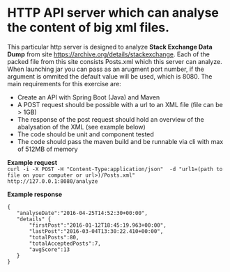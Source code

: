 # HTTP API server which can analyse the content of big xml files.

This particular http server is designed to analyze **Stack Exchange Data Dump**
from site https://archive.org/details/stackexchange. Each of the packed file from this site consists Posts.xml which this server can analyze. When launching jar you can pass as an arugment port number, if the argument is ommited the default value will be used, which is 8080.
The main requirements for this exercise are: 

* Create an API with Spring Boot (Java) and Maven
* A POST request should be possible with a url to an XML file (file can be > 1GB)
* The response of the post request should hold an overview of the abalysation of the XML (see example below)
* The code should be unit and component tested
* The code should pass the maven build and be runnable via cli with max of 512MB of memory

**Example request**<br/> 
`curl -i -X POST -H "Content-Type:application/json"  -d "url1=(path to file on your computer or url>)/Posts.xml" http://127.0.0.1:8080/analyze`

**Example response**<br/>
```
{  
   "analyseDate":"2016-04-25T14:52:30+00:00",
   "details" {
       "firstPost":"2016-01-12T18:45:19.963+00:00",
       "lastPost":"2016-03-04T13:30:22.410+00:00",
       "totalPosts":80,
       "totalAcceptedPosts":7,
       "avgScore":13
   }
}
```
 
